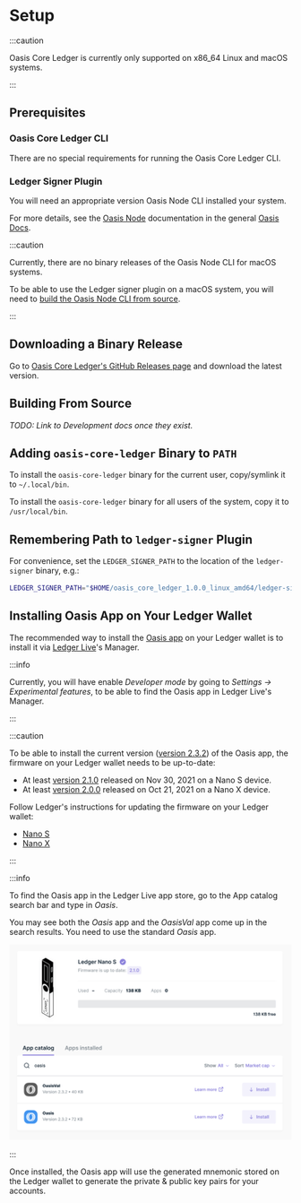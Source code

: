 # Setup

:::caution

Oasis Core Ledger is currently only supported on x86_64 Linux and macOS systems.

:::

## Prerequisites

### Oasis Core Ledger CLI

There are no special requirements for running the Oasis Core Ledger CLI.

### Ledger Signer Plugin

You will need an appropriate version Oasis Node CLI installed your system.

For more details, see the [Oasis Node] documentation in the general
[Oasis Docs].

:::caution

Currently, there are no binary releases of the Oasis Node CLI for macOS systems.

To be able to use the Ledger signer plugin on a macOS system, you will need to
[build the Oasis Node CLI from source].

:::

[Oasis Node]: /general/run-a-node/prerequisites/oasis-node
[Oasis Docs]: /
<!-- markdownlint-disable line-length -->
[build the Oasis Node CLI from source]: /general/run-a-node/prerequisites/oasis-node#building-from-source
<!-- markdownlint-enable line-length -->

## Downloading a Binary Release

Go to [Oasis Core Ledger's GitHub Releases page] and download the latest
version.

[Oasis Core Ledger's GitHub Releases page]:
  https://github.com/oasisprotocol/oasis-core-ledger/releases

## Building From Source

_TODO: Link to Development docs once they exist._

## Adding `oasis-core-ledger` Binary to `PATH`

To install the `oasis-core-ledger` binary for the current user, copy/symlink it
to `~/.local/bin`.

To install the `oasis-core-ledger` binary for all users of the system, copy it
to `/usr/local/bin`.

## Remembering Path to `ledger-signer` Plugin

For convenience, set the `LEDGER_SIGNER_PATH` to the location of the
`ledger-signer` binary, e.g.:

```bash
LEDGER_SIGNER_PATH="$HOME/oasis_core_ledger_1.0.0_linux_amd64/ledger-signer"
```

## Installing Oasis App on Your Ledger Wallet

The recommended way to install the [Oasis app] on your Ledger wallet is to
install it via [Ledger Live]'s Manager.

:::info

Currently, you will have enable _Developer mode_ by going to
_Settings -> Experimental features_, to be able to find the Oasis app in
Ledger Live's Manager.

:::

:::caution

To be able to install the current version ([version 2.3.2]) of the Oasis app,
the firmware on your Ledger wallet needs to be up-to-date:

- At least [version 2.1.0][nano-s-firmware-notes] released on Nov 30, 2021 on a
  Nano S device.
- At least [version 2.0.0][nano-x-firmware-notes] released on Oct 21, 2021 on a
  Nano X device.

Follow Ledger's instructions for updating the firmware on your Ledger wallet:

- [Nano S]
- [Nano X]

:::

:::info

To find the Oasis app in the Ledger Live app store, go to the App catalog
search bar and type in _Oasis_.

You may see both the _Oasis_ app and the _OasisVal_ app come up in the search
results. You need to use the standard _Oasis_ app.

![Oasis app in Ledger Live](../assets/ledger-live-manager-oasis.png)

:::

Once installed, the Oasis app will use the generated mnemonic stored on the
Ledger wallet to generate the private & public key pairs for your accounts.

<!-- markdownlint-disable line-length -->
[Oasis app]: https://github.com/Zondax/ledger-oasis
[Ledger Live]: https://www.ledger.com/ledger-live/
[version 2.3.2]: https://github.com/LedgerHQ/app-oasis/releases/tag/v2.3.2
[nano-s-firmware-notes]:
  https://support.ledger.com/hc/en-us/articles/360010446000-Ledger-Nano-S-firmware-release-notes
[nano-x-firmware-notes]:
  https://support.ledger.com/hc/en-us/articles/360014980580-Ledger-Nano-X-firmware-release-notes
[Nano S]:
  https://support.ledger.com/hc/en-us/articles/360002731113-Update-Ledger-Nano-S-firmware
[Nano X]:
  https://support.ledger.com/hc/en-us/articles/360013349800
<!-- markdownlint-enable line-length -->
